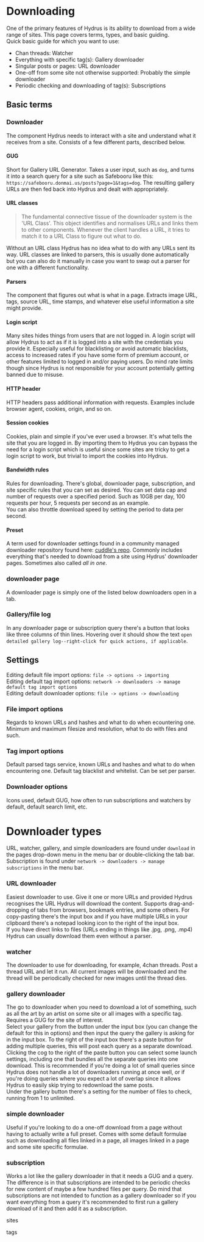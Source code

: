 # Downloading
One of the primary features of Hydrus is its ability to download from a wide range of sites. This page covers terms, types, and basic guiding.  
Quick basic guide for which you want to use:
 - Chan threads: Watcher
 - Everything with specific tag(s): Gallery downloader
 - Singular posts or pages: URL downloader
 - One-off from some site not otherwise supported: Probably the simple downloader
 - Periodic checking and downloading of tag(s): Subscriptions

## Basic terms

### Downloader
The component Hydrus needs to interact with a site and understand what it receives from a site. Consists of a few different parts, described below.

#### GUG
Short for Gallery URL Generator. Takes a user input, such as `dog`, and turns it into a search query for a site such as Safebooru like this: `https://safebooru.donmai.us/posts?page=1&tags=dog`. The resulting gallery URLs are then fed back into Hydrus and dealt with appropriately.

#### URL classes
> The fundamental connective tissue of the downloader system is the 'URL Class'. This object identifies and normalises URLs and links them to other components. Whenever the client handles a URL, it tries to match it to a URL Class to figure out what to do.

Without an URL class Hydrus has no idea what to do with any URLs sent its way. URL classes are linked to parsers, this is usually done automatically but you can also do it manually in case you want to swap out a parser for one with a different functionality.

#### Parsers
The component that figures out what is what in a page. Extracts image URL, tags, source URL, time stamps, and whatever else useful information a site might provide.

#### Login script
Many sites hides things from users that are not logged in. A login script will allow Hydrus to act as if it is logged into a site with the credentials you provide it. Especially useful for blacklisting or avoid automatic blacklists, access to increased rates if you have some form of premium account, or other features limited to logged in and/or paying users. Do mind rate limits though since Hydrus is not responsible for your account potentially getting banned due to misuse.

#### HTTP header
HTTP headers pass additional information with requests. Examples include browser agent, cookies, origin, and so on.

#### Session cookies
Cookies, plain and simple if you've ever used a browser. It's what tells the site that you are logged in. By importing them to Hydrus you can bypass the need for a login script which is useful since some sites are tricky to get a login script to work, but trivial to import the cookies into Hydrus.

#### Bandwidth rules
Rules for downloading. There's global, downloader page, subscription, and site specific rules that you can set as desired. You can set data cap and number of requests over a specified period. Such as 10GB per day, 100 requests per hour, 5 requests per second as an example.  
You can also throttle download speed by setting the period to data per second.

#### Preset
A term used for downloader settings found in a community managed downloader repository found here: [cuddle's repo](https://github.com/CuddleBear92/Hydrus-Presets-and-Scripts). Commonly includes everything that's needed to download from a site using Hydrus' downloader pages. Sometimes also called *all in one*.

### downloader page
A downloader page is simply one of the listed below downloaders open in a tab.

### Gallery/file log
In any downloader page or subscription query there's a button that looks like three columns of thin lines. Hovering over it should show the text `open detailed gallery log--right-click for quick actions, if applicable`.

## Settings
Editing default file import options: `file -> options -> importing`  
Editing default tag import options: `network -> downloaders -> manage default tag import options`  
Editing default downloader options: `file -> options -> downloading`

### File import options
Regards to known URLs and hashes and what to do when ecountering one. Minimum and maximum filesize and resolution, what to do with files and such.

### Tag import options
Default parsed tags service, known URLs and hashes and what to do when encountering one. Default tag blacklist and whitelist. Can be set per parser.

### Downloader options
Icons used, default GUG, how often to run subscriptions and watchers by default, default search limit, etc.

# **Downloader types**
URL, watcher, gallery, and simple downloaders are found under `download` in the pages drop-down menu in the menu bar or double-clicking the tab bar. Subscription is found under `network -> downloaders -> manage subscriptions` in the menu bar.

### URL downloader
Easiest downloader to use. Give it one or more URLs and provided Hydrus recognises the URL Hydrus will download the content. Supports drag-and-dropping of tabs from browsers, bookmark entries, and some others. For copy-pasting there's the input box and if you have multiple URLs in your clipboard there's a notepad looking icon to the right of the input box.  
If you have direct links to files (URLs ending in things like .jpg, .png, .mp4) Hydrus can usually download them even without a parser.

### watcher
The downloader to use for downloading, for example, 4chan threads. Post a thread URL and let it run. All current images will be downloaded and the thread will be periodically checked for new images until the thread dies.

### gallery downloader
The go to downloader when you need to download a lot of something, such as all the art by an artist on some site or all images with a specific tag. Requires a GUG for the site of interest.  
Select your gallery from the button under the input box (you can change the default for this in options) and then input the query the gallery is asking for in the input box. To the right of the input box there's a paste button for adding multiple queries, this will post each query as a separate download. Clicking the cog to the right of the paste button you can select some launch settings, including one that bundles all the separate queries into one download. This is recommended if you're doing a lot of small queries since Hydrus does not handle a lot of downloaders running at once well, or if you're doing queries where you expect a lot of overlap since it allows Hydrus to easily skip trying to redownload the same posts.  
Under the gallery button there's a setting for the number of files to check, running from 1 to unlimited.

### simple downloader
Useful if you're looking to do a one-off download from a page without having to actually write a full preset. Comes with some default formulae such as downloading all files linked in a page, all images linked in a page and some site specific formulae.

### subscription
Works a lot like the gallery downloader in that it needs a GUG and a query. The difference is in that subscriptions are intended to be periodic checks for new content of maybe a few hundred files per query. Do mind that subscriptions are not intended to function as a gallery downloader so if you want everything from a query it's recommended to first run a gallery download of it and then add it as a subscription.

sites

tags